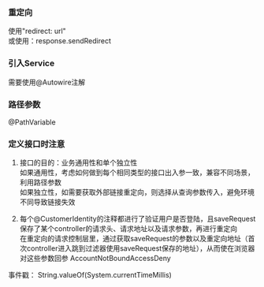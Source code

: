 ### 重定向
使用"redirect: url"  
或使用：response.sendRedirect

### 引入Service
需要使用@Autowire注解

### 路径参数
@PathVariable

### 定义接口时注意
1. 接口的目的：业务通用性和单个独立性  
如果通用性，考虑如何做到每个相同类型的接口出入参一致，兼容不同场景，利用路径参数  
如果独立性，如需要获取外部链接重定向，则选择从查询参数传入，避免环境不同导致链接失效    

2. 每个@CustomerIdentity的注释都进行了验证用户是否登陆，且saveRequest保存了某个controller的请求头、请求地址以及请求参数，再进行重定向  
在重定向的请求控制层里，通过获取saveRequest的参数以及重定向地址（首次controller进入跳到过滤器使用saveRequest保存的地址），从而使在浏览器对这些参数回参
AccountNotBoundAccessDeny

事件戳：
String.valueOf(System.currentTimeMillis)

